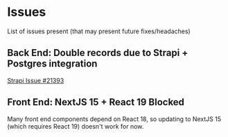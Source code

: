 # Issues

List of issues present (that may present future fixes/headaches)

## Back End: Double records due to Strapi + Postgres integration

[Strapi Issue #21393](https://github.com/strapi/strapi/issues/21393)

## Front End: NextJS 15 + React 19 Blocked

Many front end components depend on React 18, so updating to NextJS 15 (which requires React 19) doesn't work for now.

